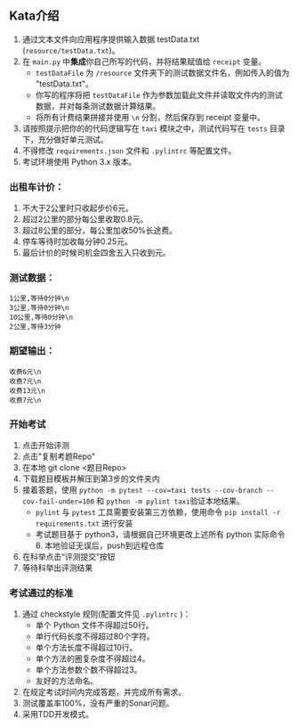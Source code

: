 ## Kata介绍

1. 通过文本文件向应用程序提供输入数据 testData.txt (`resource/testData.txt`)。
2. 在 `main.py` 中**集成**你自己所写的代码，并将结果赋值给 `receipt` 变量。
    * `testDataFile` 为 `/resource` 文件夹下的测试数据文件名，例如传入的值为 "testData.txt"。
    * 你写的程序将把 `testDataFile` 作为参数加载此文件并读取文件内的测试数据，并对每条测试数据计算结果。
    * 将所有计费结果拼接并使用 `\n` 分割，然后保存到 receipt 变量中。
3. 请按照提示把你的的代码逻辑写在 `taxi` 模块之中，测试代码写在 `tests` 目录下，充分做好单元测试。
4. 不得修改 `requirements.json` 文件和 `.pylintrc` 等配置文件。
5. 考试环境使用 Python 3.x 版本。

### 出租车计价：

1. 不大于2公里时只收起步价6元。
2. 超过2公里的部分每公里收取0.8元。
3. 超过8公里的部分，每公里加收50%长途费。
4. 停车等待时加收每分钟0.25元。
5. 最后计价的时候司机会四舍五入只收到元。

### 测试数据：

```text
1公里,等待0分钟\n
3公里,等待0分钟\n
10公里,等待0分钟\n
2公里,等待3分钟
```
### 期望输出：

```text
收费6元\n
收费7元\n
收费13元\n
收费7元\n
```

### 开始考试

1. 点击开始评测
2. 点击"复制考题Repo"
3. 在本地 git clone <题目Repo>
4. 下载题目模板并解压到第3步的文件夹内
5. 接着答题，使用 `python -m pytest --cov=taxi tests --cov-branch --cov-fail-under=100` 和 `python -m pylint taxi`验证本地结果。
    * `pylint` 与 `pytest` 工具需要安装第三方依赖，使用命令 `pip install -r requirements.txt` 进行安装
    * 考试题目基于 python3，请根据自己环境更改上述所有 python 实际命令 6. 本地验证无误后，push到远程仓库
7. 在科举点击“评测提交”按钮
8. 等待科举出评测结果

### 考试通过的标准

1. 通过 checkstyle 规则(配置文件见 `.pylintrc` )：
    * 单个 Python 文件不得超过50行。
    * 单行代码长度不得超过80个字符。
    * 单个方法长度不得超过10行。
    * 单个方法的圈复杂度不得超过4。
    * 单个方法参数个数不得超过3。
    * 友好的方法命名。
2. 在规定考试时间内完成答题，并完成所有需求。
3. 测试覆盖率100%，没有严重的Sonar问题。
4. 采用TDD开发模式。
